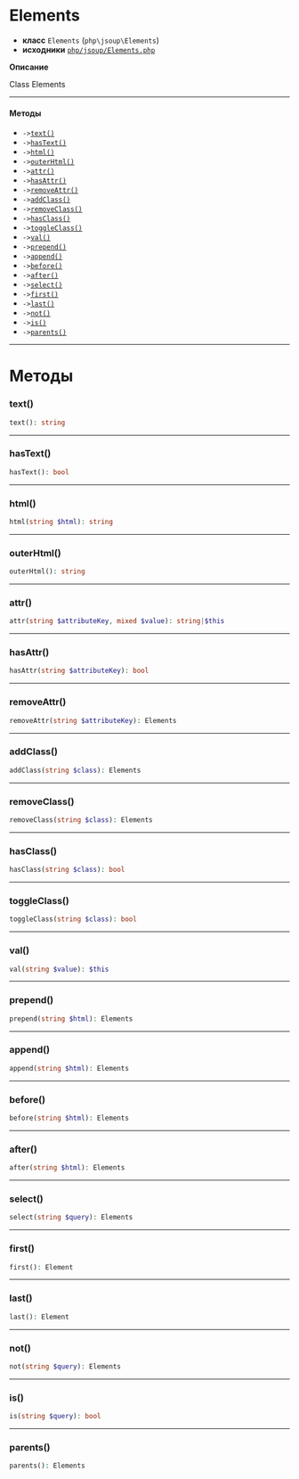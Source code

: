 # Elements

- **класс** `Elements` (`php\jsoup\Elements`)
- **исходники** [`php/jsoup/Elements.php`](./src/main/resources/JPHP-INF/sdk/php/jsoup/Elements.php)

**Описание**

Class Elements

---

#### Методы

- `->`[`text()`](#method-text)
- `->`[`hasText()`](#method-hastext)
- `->`[`html()`](#method-html)
- `->`[`outerHtml()`](#method-outerhtml)
- `->`[`attr()`](#method-attr)
- `->`[`hasAttr()`](#method-hasattr)
- `->`[`removeAttr()`](#method-removeattr)
- `->`[`addClass()`](#method-addclass)
- `->`[`removeClass()`](#method-removeclass)
- `->`[`hasClass()`](#method-hasclass)
- `->`[`toggleClass()`](#method-toggleclass)
- `->`[`val()`](#method-val)
- `->`[`prepend()`](#method-prepend)
- `->`[`append()`](#method-append)
- `->`[`before()`](#method-before)
- `->`[`after()`](#method-after)
- `->`[`select()`](#method-select)
- `->`[`first()`](#method-first)
- `->`[`last()`](#method-last)
- `->`[`not()`](#method-not)
- `->`[`is()`](#method-is)
- `->`[`parents()`](#method-parents)

---
# Методы

<a name="method-text"></a>

### text()
```php
text(): string
```

---

<a name="method-hastext"></a>

### hasText()
```php
hasText(): bool
```

---

<a name="method-html"></a>

### html()
```php
html(string $html): string
```

---

<a name="method-outerhtml"></a>

### outerHtml()
```php
outerHtml(): string
```

---

<a name="method-attr"></a>

### attr()
```php
attr(string $attributeKey, mixed $value): string|$this
```

---

<a name="method-hasattr"></a>

### hasAttr()
```php
hasAttr(string $attributeKey): bool
```

---

<a name="method-removeattr"></a>

### removeAttr()
```php
removeAttr(string $attributeKey): Elements
```

---

<a name="method-addclass"></a>

### addClass()
```php
addClass(string $class): Elements
```

---

<a name="method-removeclass"></a>

### removeClass()
```php
removeClass(string $class): Elements
```

---

<a name="method-hasclass"></a>

### hasClass()
```php
hasClass(string $class): bool
```

---

<a name="method-toggleclass"></a>

### toggleClass()
```php
toggleClass(string $class): bool
```

---

<a name="method-val"></a>

### val()
```php
val(string $value): $this
```

---

<a name="method-prepend"></a>

### prepend()
```php
prepend(string $html): Elements
```

---

<a name="method-append"></a>

### append()
```php
append(string $html): Elements
```

---

<a name="method-before"></a>

### before()
```php
before(string $html): Elements
```

---

<a name="method-after"></a>

### after()
```php
after(string $html): Elements
```

---

<a name="method-select"></a>

### select()
```php
select(string $query): Elements
```

---

<a name="method-first"></a>

### first()
```php
first(): Element
```

---

<a name="method-last"></a>

### last()
```php
last(): Element
```

---

<a name="method-not"></a>

### not()
```php
not(string $query): Elements
```

---

<a name="method-is"></a>

### is()
```php
is(string $query): bool
```

---

<a name="method-parents"></a>

### parents()
```php
parents(): Elements
```